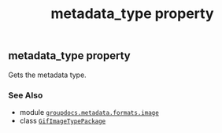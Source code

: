 ﻿---
title: metadata_type property
second_title: GroupDocs.Metadata for Python via .NET API References
description: 
type: docs
url: /python-net/groupdocs.metadata.formats.image/gifimagetypepackage/metadata_type/
is_root: false
weight: 160
---

## metadata_type property


Gets the metadata type.

### See Also
* module [`groupdocs.metadata.formats.image`](../../)
* class [`GifImageTypePackage`](/metadata/python-net/groupdocs.metadata.formats.image/gifimagetypepackage)
